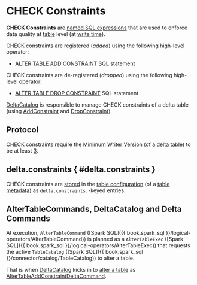 # CHECK Constraints

**CHECK Constraints** are [named SQL expressions](../constraints/Constraint.md#Check) that are used to enforce data quality at [table](../constraints/index.md) level (at [write time](../TransactionalWrite.md#writeFiles)).

CHECK constraints are registered (_added_) using the following high-level operator:

* [ALTER TABLE ADD CONSTRAINT](../sql/index.md#ALTER-TABLE-ADD-CONSTRAINT) SQL statement

CHECK constraints are de-registered (_dropped_) using the following high-level operator:

* [ALTER TABLE DROP CONSTRAINT](../sql/index.md#ALTER-TABLE-DROP-CONSTRAINT) SQL statement

[DeltaCatalog](../DeltaCatalog.md) is responsible to manage CHECK constraints of a delta table (using [AddConstraint](AddConstraint.md) and [DropConstraint](DropConstraint.md)).

## <span id="minWriterVersion"><span id="Protocol"> Protocol

CHECK constraints require the [Minimum Writer Version](../Protocol.md#minWriterVersion) (of a [delta table](../Protocol.md)) to be at least [3](../Protocol.md#requiredMinimumProtocol-constraints).

## delta.constraints { #delta.constraints }

CHECK constraints are [stored](../constraints/Constraints.md#getCheckConstraints) in the [table configuration](../Metadata.md#configuration) (of a [table metadata](../Metadata.md)) as `delta.constraints.`-keyed entries.

## AlterTableCommands, DeltaCatalog and Delta Commands

At execution, `AlterTableCommand` ([Spark SQL]({{ book.spark_sql }}/logical-operators/AlterTableCommand)) is planned as a `AlterTableExec` ([Spark SQL]({{ book.spark_sql }}/logical-operators/AlterTableExec)) that requests the active `TableCatalog` ([Spark SQL]({{ book.spark_sql }}/connector/catalog/TableCatalog)) to alter a table.

That is when [DeltaCatalog](../DeltaCatalog.md) kicks in to [alter a table](../DeltaCatalog.md#alterTable) as [AlterTableAddConstraintDeltaCommand](../commands/alter/AlterTableAddConstraintDeltaCommand.md).

